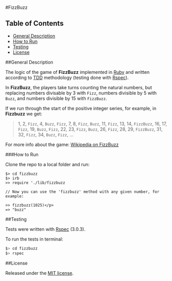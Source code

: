 #FizzBuzz

## Table of Contents

* [General Description](#general-description)
* [How to Run](#how-to-run)
* [Testing](#testing)
* [License](#license)


##General Description

The logic of the game of __FizzBuzz__ implemented in [Ruby](https://www.ruby-lang.org/en/) 
and written according to [TDD](http://en.wikipedia.org/wiki/Test-driven_development) 
methodology (testing done with [Rspec](http://rspec.info/)).

In __FizzBuzz__, the players take turns counting the natural numbers, but replacing 
numbers divisable by 3 with `Fizz`, numbers divisible by 5 with `Buzz`, 
and numbers divisible by 15 with `FizzBuzz`.

If we run through the start of the positive integer series, for example, in __Fizzbuzz__ 
we get:

> 1, 2, `Fizz`, 4, `Buzz`, `Fizz`, 7, 8, `Fizz`, `Buzz`, 11, `Fizz`, 13, 14, 
> `FizzBuzz`, 16, 17, `Fizz`, 19, `Buzz`, `Fizz`, 22, 23, `Fizz`, `Buzz`, 26, `Fizz`, 
> 28, 29, `FizzBuzz`, 31, 32, `Fizz`, 34, `Buzz`, `Fizz`, ...

For more info about the game: [Wikipedia on FizzBuzz](http://en.wikipedia.org/wiki/Fizz_buzz)


###How to Run

Clone the repo to a local folder and run:

```
$> cd fizzbuzz
$> irb
>> require './lib/fizzbuzz

// Now you can use the 'fizzbuzz' method with any given number, for example:

>> fizzbuzz(1025)</p>
=> "buzz"
```


##Testing

Tests were written with [Rspec](http://rspec.info/) (3.0.3).

To run the tests in terminal: 

```bash
$> cd fizzbuzz
$> rspec
```


##License

<p>Released under the <a href="http://www.opensource.org/licenses/MIT">MIT license</a>.</p>

